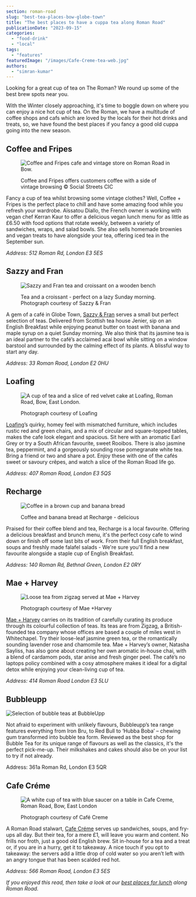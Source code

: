 ```yaml
---
section: roman-road
slug: "best-tea-places-bow-globe-town"
title: "The best places to have a cuppa tea along Roman Road"
publicationDate: "2023-09-15"
categories: 
  - "food-drink"
  - "local"
tags: 
  - "features"
featuredImage: "/images/Cafe-Creme-tea-web.jpg"
authors: 
  - "simran-kumar"
---
```


Looking for a great cup of tea on The Roman? We round up some of the best brew spots near you.

With the Winter closely approaching, it's time to boggle down on where you can enjoy a nice hot cup of tea. On the Roman, we have a multitude of coffee shops and cafs which are loved by the locals for their hot drinks and treats, so, we have found the best places if you fancy a good old cuppa going into the new season.

## Coffee and Fripes

<figure>

![Coffee and Fripes cafe and vintage store on Roman Road in Bow.](/images/Coffee-Fripes-concept-store-roman-road-bow-1024x683.jpg)

<figcaption>

Coffee and Fripes offers customers coffee with a side of vintage browsing © Social Streets CIC

</figcaption>

</figure>

Fancy a cup of tea whilst browsing some vintage clothes? Well, Coffee + Fripes is the perfect place to chill and have some amazing food while you refresh your wardrobe. Aïssatou Diallo, the French owner is working with vegan chef Kerran Kaur to offer a delicious vegan lunch menu for as little as £6.50 with food options that rotate weekly, between a variety of sandwiches, wraps, and salad bowls. She also sells homemade brownies and vegan treats to have alongside your tea, offering iced tea in the September sun.

_Address: 512 Roman Rd, London E3 5ES_

## Sazzy and Fran

<figure>

![Sazzy and Fran tea and croissant on a wooden bench](/images/Sazzy-and-Fran-tea-croissant-web-1024x683.jpg)

<figcaption>

Tea and a croissant - perfect on a lazy Sunday morning. Photograph courtesy of Sazzy & Fran

</figcaption>

</figure>

A gem of a café in Globe Town, [Sazzy & Fran](https://sazzyandfran.co.uk/cafe) serves a small but perfect selection of teas. Delivered from Scottish tea house Jenier, sip on an English Breakfast while enjoying peanut butter on toast with banana and maple syrup on a quiet Sunday morning. We also think that its jasmine tea is an ideal partner to the café’s acclaimed acai bowl while sitting on a window barstool and surrounded by the calming effect of its plants. A blissful way to start any day.

_Address: 33 Roman Road, London E2 0HU_

## Loafing

<figure>

![A cup of tea and a slice of red velvet cake at Loafing, Roman Road, Bow, East London.](/images/Loafing-tea-web-1024x683.jpg)

<figcaption>

Photograph courtesy of Loafing

</figcaption>

</figure>

[Loafing](https://romanroadlondon.com/loafing-coffee-crepe-shop-reopens/)’s quirky, homey feel with mismatched furniture, which includes rustic red and green chairs, and a mix of circular and square-topped tables, makes the cafe look elegant and spacious. Sit here with an aromatic Earl Grey or try a South African favourite, sweet Rooibos. There is also jasmine tea, peppermint, and a gorgeously sounding rose pomegranate white tea. Bring a friend or two and share a pot. Enjoy these with one of the cafés sweet or savoury crêpes, and watch a slice of the Roman Road life go.

_Address: 407 Roman Road, London E3 5QS_

## Recharge

<figure>

![Coffee in a brown cup and banana bread](/images/Recharge-cafe-roman-road-1024x683.jpg)

<figcaption>

Coffee and banana bread at Recharge - delicious

</figcaption>

</figure>

Praised for their coffee blend and tea, Recharge is a local favourite. Offering a delicious breakfast and brunch menu, it's the perfect cosy cafe to wind down or finish off some last bits of work. From their full English breakfast, soups and freshly made falafel salads - We're sure you'll find a new favourite alongside a staple cup of English Breakfast.

_Address: 140 Roman Rd, Bethnal Green, London E2 0RY_

## Mae + Harvey

<figure>

![Loose tea from zigzag served at Mae + Harvey](/images/Mae-and-Harvey-tea-web-1024x683.jpg)

<figcaption>

Photograph courtesy of Mae +Harvey

</figcaption>

</figure>

[Mae + Harvey](https://www.maeandharvey.com/) carries on its tradition of carefully curating its produce through its colourful collection of teas. Its teas are from Zigzag, a British-founded tea company whose offices are based a couple of miles west in Whitechapel. Try their loose-leaf jasmine green tea, or the romantically sounding lavender rose and chamomile tea. Mae + Harvey’s owner, Natasha Sayliss, has also gone about creating her own aromatic in-house chai, with a blend of cardamom pods, star anise and fresh ginger peel. The café’s no laptops policy combined with a cosy atmosphere makes it ideal for a digital detox while enjoying your clean-living cup of tea.

_Address: 414 Roman Road London E3 5LU_ 

## Bubbleupp

![Selection of bubble teas at BubbleUpp](/images/Bubbleupp-bubble-tea-1024x683.jpg)

Not afraid to experiment with unlikely flavours, Bubbleupp’s tea range features everything from Iron Bru, to Red Bull to ‘Hubba Boba’ – chewing gum transformed into bubble tea form. Reviewed as the best shop for Bubble Tea for its unique range of flavours as well as the classics, it's the perfect pick-me-up. Their milkshakes and cakes should also be on your list to try if not already.

Address: 361a Roman Rd, London E3 5QR

## Cafe Créme

<figure>

![A white cup of tea with blue saucer on a table in Cafe Creme, Roman Road, Bow, East London](/images/Cafe-Creme-tea-web-1024x683.jpg)

<figcaption>

Photograph courtesy of Café Creme

</figcaption>

</figure>

A Roman Road stalwart, [Cafe Créme](https://www.cafecremebow.co.uk/) serves up sandwiches, soups, and fry-ups all day. But their tea, for a mere £1, will leave you warm and content. No frills nor froth, just a good old English brew. Sit in-house for a tea and a treat or, if you are in a hurry, get it to takeaway. A nice touch if you opt to takeaway: the servers add a little drop of cold water so you aren’t left with an angry tongue that has been scalded red hot. 

_Address: 566 Roman Road, London E3 5ES_

_If you enjoyed this read, then take a look at our [best places for lunch](https://romanroadlondon.com/best-lunch-places/) along Roman Road._


